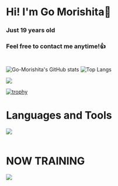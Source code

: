 # Hi! I'm Go Morishita👋
### Just 19 years old 
### Feel free to contact me anytime!👍
#
![Go-Morishita's GitHub stats](https://github-readme-stats.vercel.app/api?username=Go-Morishita&show_icons=true&theme=react)
![Top Langs](https://github-readme-stats.vercel.app/api/top-langs/?username=Go-Morishita&layout=compact&theme=react)

![](http://github-profile-summary-cards.vercel.app/api/cards/profile-details?username=Go-Morishita&theme=react)

[![trophy](https://github-profile-trophy.vercel.app/?username=Go-Morishita&theme=dracula)](https://github.com/ryo-ma/github-profile-trophy)

# Languages and Tools

<img src="https://skillicons.dev/icons?i=react,vite,bootstrap,vercel,html,css,js,typescript,c,java" /> <br /><br />
  
# NOW TRAINING

<img src="https://skillicons.dev/icons?i=next,firebase" /> <br /><br />
